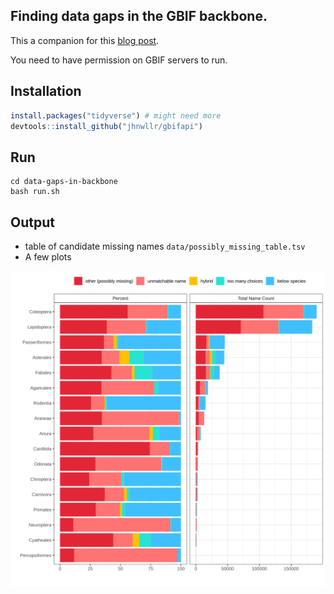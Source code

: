 ## Finding data gaps in the GBIF backbone. 

This a companion for this [blog post](https://data-blog.gbif.org/post/2022-03-24-reasons-why-names-don-t-match-to-the-gbif-backbone/).

You need to have permission on GBIF servers to run.

## Installation

```r
install.packages("tidyverse") # might need more
devtools::install_github("jhnwllr/gbifapi")
```

## Run

```
cd data-gaps-in-backbone
bash run.sh
```

## Output

* table of candidate missing names `data/possibly_missing_table.tsv`
* A few plots

![](https://raw.githubusercontent.com/jhnwllr/data-gaps-in-backbone/main/plots/reason_buckets.svg)

